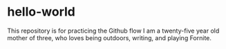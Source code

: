 # hello-world
This repository is for practicing the Github flow
I am a twenty-five year old mother of three, who loves being outdoors, writing, and playing Fornite. 
